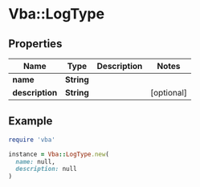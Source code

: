 # Vba::LogType

## Properties

| Name | Type | Description | Notes |
| ---- | ---- | ----------- | ----- |
| **name** | **String** |  |  |
| **description** | **String** |  | [optional] |

## Example

```ruby
require 'vba'

instance = Vba::LogType.new(
  name: null,
  description: null
)
```

